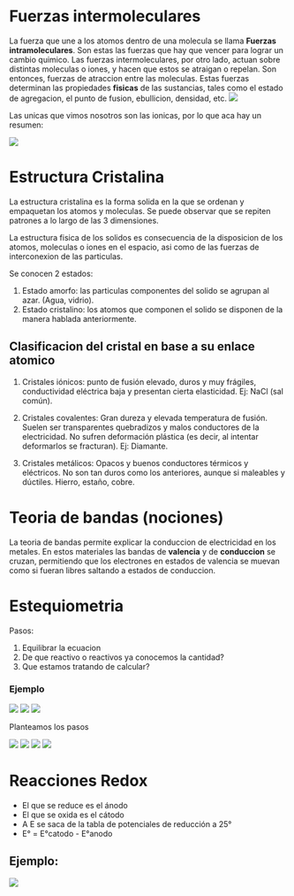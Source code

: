 # Fuerzas intermoleculares

La fuerza que une a los atomos dentro de una molecula se llama **Fuerzas intramoleculares**. Son estas las fuerzas que hay que vencer para lograr un cambio quimico.
Las fuerzas intermoleculares, por otro lado, actuan sobre distintas moleculas o iones, y hacen que estos se atraigan o repelan. Son entonces, fuerzas de atraccion entre las moleculas. Estas fuerzas determinan las propiedades **fisicas** de las sustancias, tales como el estado de agregacion, el punto de fusion, ebullicion, densidad, etc.
![](https://i.imgur.com/iGB4H2L.png)

Las unicas que vimos nosotros son las ionicas, por lo que aca hay un resumen:

![](https://i.imgur.com/KO5jHFS.png)

# Estructura Cristalina

La estructura cristalina es la forma solida en la que se ordenan y empaquetan los atomos y moleculas. Se puede observar que se repiten patrones a lo largo de las 3 dimensiones.

La estructura fisica de los solidos es consecuencia de la disposicion de los atomos, moleculas o iones en el espacio, asi como de las fuerzas de interconexion de las particulas.

Se conocen 2 estados:

1. Estado amorfo: las particulas componentes del solido se agrupan al azar. (Agua, vidrio).
2. Estado cristalino: los atomos que componen el solido se disponen de la manera hablada anteriormente.

## Clasificacion del cristal en base a su enlace atomico

1. Cristales iónicos: punto de fusión elevado, duros y muy frágiles, conductividad eléctrica baja y presentan cierta elasticidad. Ej: NaCl (sal común).

2. Cristales covalentes: Gran dureza y elevada temperatura de fusión. Suelen ser transparentes quebradizos y malos conductores de la electricidad. No sufren deformación plástica (es decir, al intentar deformarlos se fracturan). Ej: Diamante.

3. Cristales metálicos: Opacos y buenos conductores térmicos y eléctricos. No son tan duros como los anteriores, aunque si maleables y dúctiles. Hierro, estaño, cobre.

# Teoria de bandas (nociones)

La teoria de bandas permite explicar la conduccion de electricidad en los metales. En estos materiales las bandas de **valencia** y de **conduccion** se cruzan, permitiendo que los electrones en estados de valencia se muevan como si fueran libres saltando a estados de conduccion.

# Estequiometria

Pasos:

1. Equilibrar la ecuacion
2. De que reactivo o reactivos ya conocemos la cantidad?
3. Que estamos tratando de calcular?

### Ejemplo

![](https://i.imgur.com/g5zknDw.png)
![](https://i.imgur.com/VKw7hvD.png)
![](https://i.imgur.com/RpwD8OX.png)

Planteamos los pasos

![](https://i.imgur.com/3qARscI.png)
![](https://i.imgur.com/lQLTFh5.png)
![](https://i.imgur.com/kMT9xAr.png)
![](https://i.imgur.com/2KyANuL.png)

# Reacciones Redox

* El que se reduce es el ánodo
* El que se oxida es el cátodo
* A E  se saca de la tabla de potenciales de reducción a 25°
* E° = E°catodo - E°anodo

## Ejemplo: 

![](https://imgur.com/e3CE3po)
